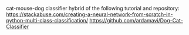 cat-mouse-dog classifier hybrid of the following tutorial and repository:
https://stackabuse.com/creating-a-neural-network-from-scratch-in-python-multi-class-classification/
https://github.com/ardamavi/Dog-Cat-Classifier
